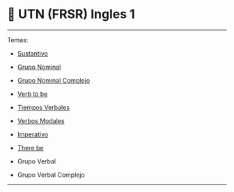 # :book: UTN (FRSR) Ingles 1

---

Temas:

- [Sustantivo](https://github.com/eugenia1984/UTN-FRSR-Programacion/tree/main/01_year/01_semester/ingles/sustantivo)

- [Grupo Nominal](https://github.com/eugenia1984/UTN-FRSR-Programacion/tree/main/01_year/01_semester/ingles/grupo_nominal)

- [Grupo Nominal Complejo](https://github.com/eugenia1984/UTN-FRSR-Programacion/tree/main/01_year/01_semester/ingles/grupo_nominal_complejo)

- [Verb to be](https://github.com/eugenia1984/UTN-FRSR-Programacion/tree/main/01_year/01_semester/ingles/verb_to_be)

- [Tiempos Verbales](https://github.com/eugenia1984/UTN-FRSR-Programacion/tree/main/01_year/01_semester/ingles/tiempos_verbales)

- [Verbos Modales](https://github.com/eugenia1984/UTN-FRSR-Programacion/tree/main/01_year/01_semester/ingles/verbos_modales)

- [Imperativo](https://github.com/eugenia1984/UTN-FRSR-Programacion/tree/main/01_year/01_semester/ingles/imperativo)

- [There be](https://github.com/eugenia1984/UTN-FRSR-Programacion/tree/main/01_year/01_semester/ingles/there_be)

- Grupo Verbal

- Grupo Verbal Complejo

---
